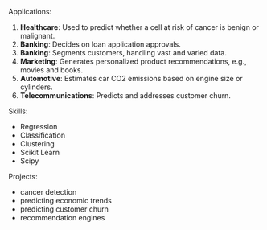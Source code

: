 Applications:
1. **Healthcare**: Used to predict whether a cell at risk of cancer is benign or malignant.
2. **Banking**: Decides on loan application approvals.
3. **Banking**: Segments customers, handling vast and varied data.
4. **Marketing**: Generates personalized product recommendations, e.g., movies and books.
5. **Automotive**: Estimates car CO2 emissions based on engine size or cylinders.
6. **Telecommunications**: Predicts and addresses customer churn.

Skills:
- Regression
- Classification
- Clustering
- Scikit Learn
- Scipy

Projects:
- cancer detection
- predicting economic trends
- predicting customer churn
- recommendation engines